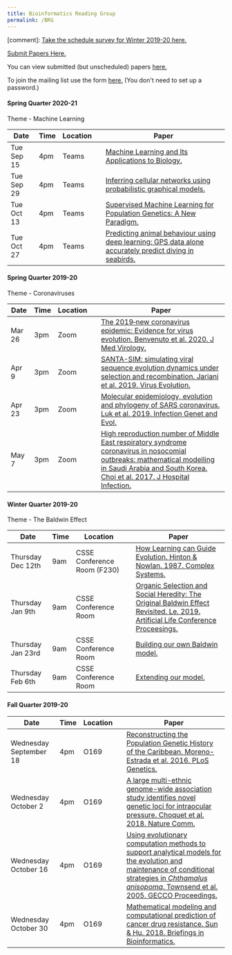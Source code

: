 ```yaml
---
title: Bioinformatics Reading Group
permalink: /BRG
---
```


[comment]: [Take the schedule survey for Winter 2019-20 here.](https://www.when2meet.com/?8384734-QSHpL)

[Submit Papers Here.](https://forms.gle/gvQ6eGXjk2GcWMNS7)

You can view submitted (but unscheduled) papers [here.](https://docs.google.com/spreadsheets/d/1VAtnKTbO98roSc1mFALO272g-jSK0TG1gDStn45HNpk/edit?usp=sharing)

To join the mailing list use the form [here.](https://mailman.rose-hulman.edu/mailman/listinfo/bioreadinggroup)
(You don't need to set up a password.)

<!-- Blank schedule
<h4>Winter Quarter 2019-20</h4>

|Date |Time|Location| |Paper|
|-----|----|--------|-|-----|
|DATE|4pm|O169| |[TBD]()
|DATE|4pm|O169| |[TBD]()
|DATE|4pm|O169| |[TBD]()
|DATE|4pm|O169| |[TBD]()
-->

<h4>Spring Quarter 2020-21</h4>
Theme - Machine Learning

|Date |Time|Location| |Paper|
|-----|----|--------|-|-----|
|Tue Sep 15|4pm|Teams| |[Machine Learning and Its Applications to Biology.](http://doi.org/10.1038/d41586-018-02174-z )
|Tue Sep 29|4pm|Teams| |[Inferring cellular networks using probabilistic graphical models.](http://doi.org/10.1126/science.1094068)
|Tue Oct 13|4pm|Teams| |[Supervised Machine Learning for Population Genetics: A New Paradigm.](http://doi.org/10.1016/j.tig.2017.12.005)
|Tue Oct 27|4pm|Teams| |[Predicting animal behaviour using deep learning: GPS data alone accurately predict diving in seabirds.](http://doi.org/10.1111/2041-210X.12926)

<h4>Spring Quarter 2019-20</h4>
Theme - Coronaviruses

|Date |Time|Location| |Paper|
|-----|----|--------|-|-----|
|Mar 26| 3pm |Zoom| |[The 2019‐new coronavirus epidemic: Evidence for virus evolution. Benvenuto et al. 2020. J Med Virology.]( https://doi.org/10.1002/jmv.25688)
|Apr 9| 3pm |Zoom| |[SANTA-SIM: simulating viral sequence evolution dynamics under selection and recombination. Jariani et al. 2019. Virus Evolution.](https://doi.org/10.1093/ve/vez003)
|Apr 23| 3pm|Zoom| |[Molecular epidemiology, evolution and phylogeny of SARS coronavirus. Luk et al. 2019. Infection Genet and Evol.](https://doi.org/10.1016/j.meegid.2019.03.001)
|May 7| 3pm |Zoom| |[High reproduction number of Middle East respiratory syndrome coronavirus in nosocomial outbreaks: mathematical modelling in Saudi Arabia and South Korea. Choi et al. 2017. J Hospital Infection.](https://doi.org/10.1016/j.jhin.2017.09.017)


<h4>Winter Quarter 2019-20</h4>
Theme - The Baldwin Effect

|Date |Time|Location| |Paper|
|-----|----|--------|-|-----|
|Thursday Dec 12th|9am|CSSE Conference Room (F230)| |[How Learning can Guide Evolution. Hinton & Nowlan. 1987. Complex Systems.](https://pdfs.semanticscholar.org/5d6c/84e7cd46d0a520ad6784a0f7f6825ef83685.pdf)
|Thursday Jan 9th|9am|CSSE Conference Room| | [Organic Selection and Social Heredity: The Original Baldwin Effect Revisited. Le. 2019. Artificial Life Conference Proceesings.](https://www.mitpressjournals.org/doi/pdf/10.1162/isal_a_00214)
|Thursday Jan 23rd|9am|CSSE Conference Room| |[Building our own Baldwin model.](https://github.com/RHIT-CSSE/bio_info_reading_group_projects)
|Thursday Feb 6th|9am|CSSE Conference Room| |[Extending our model.]()


<h4>Fall Quarter 2019-20</h4>

|Date |Time|Location| |Paper|
|-----|----|--------|-|-----|
|Wednesday September 18|4pm|O169| |[Reconstructing the Population Genetic History of the Caribbean. Moreno-Estrada et al.  2016. PLoS Genetics.](https://doi.org/10.1371/journal.pgen.1003925)
|Wednesday October 2|4pm|O169| |[A large multi-ethnic genome-wide association study identifies novel genetic loci for intraocular pressure. Choquet et al. 2018. Nature Comm.](https://www.nature.com/articles/s41467-017-01913-6)
|Wednesday October 16|4pm|O169| |[Using evolutionary computation methods to support analytical models for the evolution and maintenance of conditional strategies in *Chthamalus anisopoma*. Townsend et al. 2005. GECCO Proceedings.](https://dl.acm.org/citation.cfm?id=1068075)
|Wednesday October 30|4pm|O169| |[Mathematical modeling and computational prediction of cancer drug resistance. Sun & Hu. 2018. Briefings in Bioinformatics.](https://www.ncbi.nlm.nih.gov/pmc/articles/PMC6402530/)

